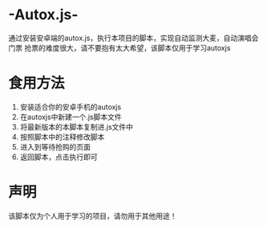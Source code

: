 # -Autox.js-
通过安装安卓端的autox.js，执行本项目的脚本，实现自动监测大麦，自动演唱会门票
抢票的难度很大，请不要抱有太大希望，该脚本仅用于学习autoxjs

# 食用方法
1. 安装适合你的安卓手机的autoxjs
2. 在autoxjs中新建一个.js脚本文件
3. 将最新版本的本脚本复制进.js文件中
4. 按照脚本中的注释修改脚本
5. 进入到等待抢购的页面
6. 返回脚本，点击执行即可

# 声明
该脚本仅为个人用于学习的项目，请勿用于其他用途！
